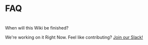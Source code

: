# FAQ
#

When will this Wiki be finished?

We're working on it Right Now. Feel like contributing? [Join our Slack!](https://slack.giveth.io "Join the #wiki channel")
